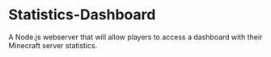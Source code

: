 # Statistics-Dashboard
A Node.js webserver that will allow players to access a dashboard with their Minecraft server statistics.
